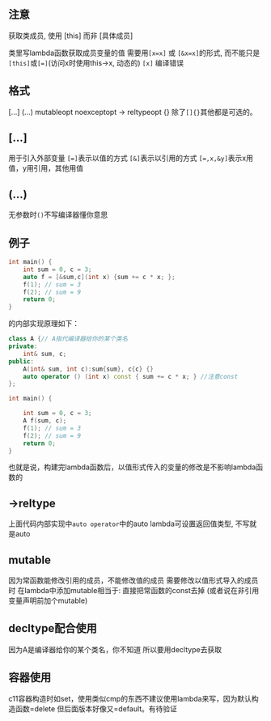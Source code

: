 ## 注意
获取类成员, 使用 [this] 而非 [具体成员]

类里写lambda函数获取成员变量的值
需要用`[x=x]` 或 `[&x=x]`的形式, 而不能只是
`[this]`或`[=]`(访问x时使用this->x, 动态的)
`[x]` 编译错误

## 格式
[...] (...) mutableopt noexceptopt -> reltypeopt {}
除了`[]{}`其他都是可选的。

## [...]
用于引入外部变量
`[=]`表示以值的方式
`[&]`表示以引用的方式
`[=,x,&y]`表示x用值，y用引用，其他用值

## (...)
无参数时`()`不写编译器懂你意思

## 例子
```c++
int main() {
	int sum = 0, c = 3;
	auto f = [&sum,c](int x) {sum += c * x; };
	f(1); // sum = 3
	f(2); // sum = 9
	return 0;
}
```
的内部实现原理如下：
```c++
class A {// A指代编译器给你的某个类名
private:
	int& sum, c;
public:
	A(int& sum, int c):sum{sum}, c{c} {}
	auto operator () (int x) const { sum += c * x; } //注意const
};

int main() {

	int sum = 0, c = 3;
	A f(sum, c);
	f(1); // sum = 3
	f(2); // sum = 9
	return 0;
}
```
也就是说，构建完lambda函数后，以值形式传入的变量的修改是不影响lambda函数的

## ->reltype
上面代码内部实现中`auto operator`中的auto
lambda可设置返回值类型, 不写就是auto

## mutable
因为常函数能修改引用的成员，不能修改值的成员
需要修改以值形式导入的成员时
在lambda中添加mutable相当于: 直接把常函数的const去掉
(或者说在非引用变量声明前加个mutable)

## decltype配合使用
因为A是编译器给你的某个类名，你不知道
所以要用decltype去获取

## 容器使用
c11容器构造时如set，使用类似cmp的东西不建议使用lambda来写，因为默认构造函数=delete
但后面版本好像又=default。有待验证